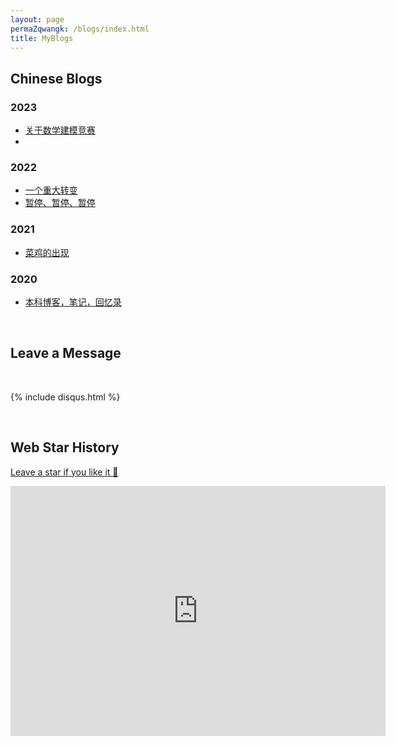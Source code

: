 ```yaml
---
layout: page
permaZqwangk: /blogs/index.html
title: MyBlogs
---
```


## Chinese Blogs

### 2023

- [关于数学建模竞赛](https://Zqwangmath.github.com/blogs/team2023)
-

### 2022


- [一个重大转变](https://Zqwangmath.github.com/blogs/cambridge/)<br>
- [暂停、暂停、暂停](https://Zqwangmath.github.com/blogs/stop/)

### 2021

- [菜鸡的出现](https://Zqwangmath.github.com/blogs/19yrs)


### 2020

- [本科博客，笔记，回忆录](https://mieclance.club/)

<br>

## Leave a Message

<br>

{% include disqus.html %}

<br>

## Web Star History

[Leave a star if you like it 🥰](https://github.com/Zqwangmath/Zqwangmath.github.io)

<iframe style="width:100%;height:auto;min-width:600px;min-height:400px;" src="https://star-history.com/embed?secret=Z2l0aHViX3BhdF8xMUFSVkxCRUEwRlRZMjQzb2pDZEs2X01kWFJ3V1BSTkdDV3pnREZNd2VTNmtUWDhlaWVWSzBhdXdzbTRhdzc0UlhXQzdJV1FDTGlrM204amMz#GuangLun2000/GuangLun2000.github.io&Date" frameBorder="0"></iframe>
